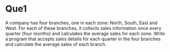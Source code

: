 # Que1

A company has four branches, one in each zone: North, South, East and West. For each of these branches, it collects sales information once every quarter (four months) and calculates the average sales for each zone. Write a program that accepts sales details for each quarter in the four branches and calculate the average sales of each branch.
